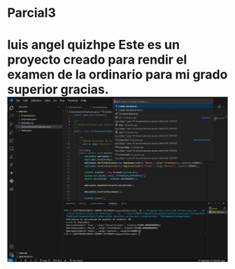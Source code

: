 # Parcial3
luis angel quizhpe 
Este es un proyecto creado para rendir el examen de la ordinario para mi grado superior 
gracias.
<img src="/repaso examen.jpg" alt="banner - luis angel">
=======

